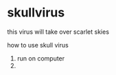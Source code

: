 # skullvirus
this virus will take over scarlet skies

how to use skull virus
1. run on computer
2. 
